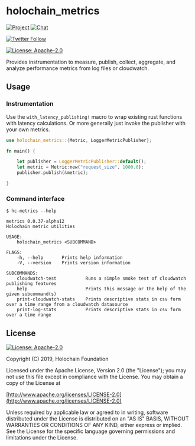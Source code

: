 # holochain_metrics


[![Project](https://img.shields.io/badge/project-holochain-blue.svg?style=flat-square)](http://holochain.org/)
[![Chat](https://img.shields.io/badge/chat-chat%2eholochain%2enet-blue.svg?style=flat-square)](https://chat.holochain.net)

[![Twitter Follow](https://img.shields.io/twitter/follow/holochain.svg?style=social&label=Follow)](https://twitter.com/holochain)

[![License: Apache-2.0](https://img.shields.io/badge/License-Apache%202.0-blue.svg)](https://www.apache.org/licenses/LICENSE-2.0)

Provides instrumentation to measure, publish, collect, aggregate, and analyze performance metrics from log files or cloudwatch.
## Usage

### Instrumentation

Use the `with_latency_publishing!` macro to wrap existing rust functions with latency calculations. Or more generally just invoke
the publisher with your own metrics.

```Rust
use holochain_metrics::{Metric, LoggerMetricPublisher};

fn main() {

    let publisher = LoggerMetricPublisher::default();
    let metric = Metric:new("request_size", 1000.0);
    publisher.publish(&metric);

}
```

### Command interface
```shell
$ hc-metrics --help
```
```shell
metrics 0.0.37-alpha12
Holochain metric utilities

USAGE:
    holochain_metrics <SUBCOMMAND>

FLAGS:
    -h, --help       Prints help information
    -V, --version    Prints version information

SUBCOMMANDS:
    cloudwatch-test           Runs a simple smoke test of cloudwatch publishing features
    help                      Prints this message or the help of the given subcommand(s)
    print-cloudwatch-stats    Prints descriptive stats in csv form over a time range from a cloudwatch datasource
    print-log-stats           Prints descriptive stats in csv form over a time range
```

## License
[![License: Apache-2.0](https://img.shields.io/badge/License-Apache%202.0-blue.svg)](https://www.apache.org/licenses/LICENSE-2.0)

Copyright (C) 2019, Holochain Foundation

Licensed under the Apache License, Version 2.0 (the "License");
you may not use this file except in compliance with the License.
You may obtain a copy of the License at

[http://www.apache.org/licenses/LICENSE-2.0](http://www.apache.org/licenses/LICENSE-2.0)

Unless required by applicable law or agreed to in writing, software
distributed under the License is distributed on an "AS IS" BASIS,
WITHOUT WARRANTIES OR CONDITIONS OF ANY KIND, either express or implied.
See the License for the specific language governing permissions and
limitations under the License.
